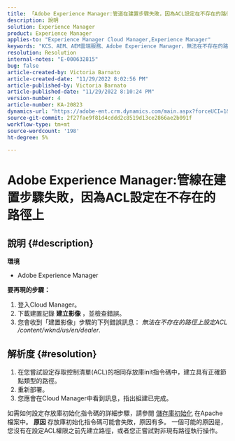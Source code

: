 ```yaml
---
title: 「Adobe Experience Manager:管道在建置步驟失敗，因為ACL設定在不存在的路徑上"
description: 說明
solution: Experience Manager
product: Experience Manager
applies-to: "Experience Manager Cloud Manager,Experience Manager"
keywords: "KCS、AEM、AEM雲端服務、Adobe Experience Manager，無法在不存在的路徑上設定acl"
resolution: Resolution
internal-notes: "E-000632815"
bug: false
article-created-by: Victoria Barnato
article-created-date: "11/29/2022 8:02:56 PM"
article-published-by: Victoria Barnato
article-published-date: "11/29/2022 8:10:24 PM"
version-number: 4
article-number: KA-20823
dynamics-url: "https://adobe-ent.crm.dynamics.com/main.aspx?forceUCI=1&pagetype=entityrecord&etn=knowledgearticle&id=b3697ccb-2070-ed11-9561-6045bd006a22"
source-git-commit: 2f27fae9f81d4cddd2c8519d13ce2866ae2b091f
workflow-type: tm+mt
source-wordcount: '198'
ht-degree: 5%

---
```


# Adobe Experience Manager:管線在建置步驟失敗，因為ACL設定在不存在的路徑上

## 說明 {#description}

<b>環境</b>
- Adobe Experience Manager

<b>要再現的步驟：</b>
1. 登入Cloud Manager。
2. 下載建置記錄 <b>建立影像</b> ，並檢查錯誤。
3. 您會收到「建置影像」步驟的下列錯誤訊息： *無法在不存在的路徑上設定ACL /content/wknd/us/en/dealer*.



## 解析度 {#resolution}


1. 在您嘗試設定存取控制清單(ACL)的相同存放庫init指令碼中，建立具有正確節點類型的路徑。
2. 重新部署。
3. 您應會在Cloud Manager中看到訊息，指出組建已完成。


如需如何設定存放庫初始化指令碼的詳細步驟，請參閱 [儲存庫初始化](https://sling.apache.org/documentation/bundles/repository-initialization.html) 在Apache檔案中。
<b>原因</b>
存放庫初始化指令碼可能會失敗，原因有多。 一個可能的原因是，您沒有在設定ACL權限之前先建立路徑，或者您正嘗試對非現有路徑執行操作。
